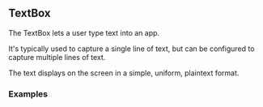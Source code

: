 ## TextBox

The TextBox lets a user type text into an app.

It's typically used to capture a single line of text, but can be configured to capture multiple lines of text.

The text displays on the screen in a simple, uniform, plaintext format.

### Examples
